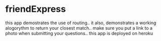 # friendExpress


this app demostrates the use of routing.. it also, demonstrates a working alogorythm to return your closest match.. make sure you put a link to a photo when submitting your questions.. this app is deployed on heroku
